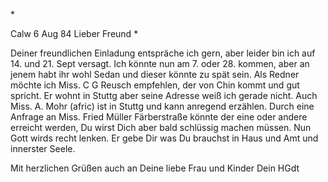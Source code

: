<An H. Oe.>*

 Calw 6 Aug 84
Lieber Freund <Oehler jr>*

Deiner freundlichen Einladung entspräche ich gern, aber leider bin ich auf 14. und 21. Sept versagt. Ich könnte nun am 7. oder 28. kommen, aber an jenem habt ihr wohl Sedan und dieser könnte zu spät sein. Als Redner möchte ich Miss. C G Reusch empfehlen, der von Chin kommt und gut spricht. Er wohnt in Stuttg aber seine Adresse weiß ich gerade nicht. Auch Miss. A. Mohr (afric) ist in Stuttg und kann anregend erzählen. Durch eine Anfrage an Miss. Fried Müller Färberstraße könnte der eine oder andere erreicht werden, Du wirst Dich aber bald schlüssig machen müssen. Nun Gott wirds recht lenken. Er gebe Dir was Du brauchst in Haus und Amt und innerster Seele.

Mit herzlichen Grüßen auch an Deine liebe Frau und Kinder
 Dein HGdt
